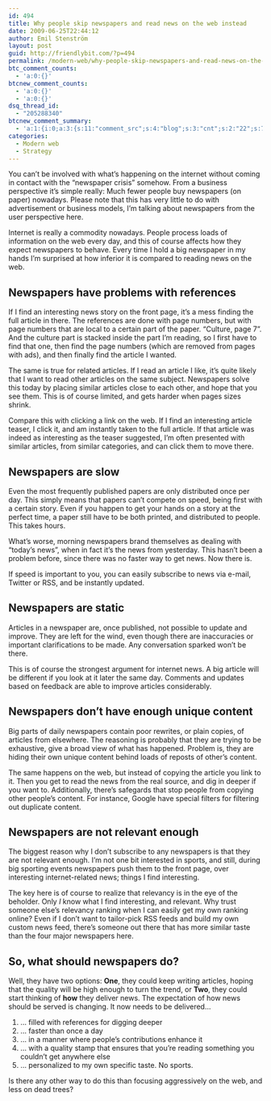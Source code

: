 ```yaml
---
id: 494
title: Why people skip newspapers and read news on the web instead
date: 2009-06-25T22:44:12
author: Emil Stenström
layout: post
guid: http://friendlybit.com/?p=494
permalink: /modern-web/why-people-skip-newspapers-and-read-news-on-the-web-instead/
btc_comment_counts:
  - 'a:0:{}'
btcnew_comment_counts:
  - 'a:0:{}'
  - 'a:0:{}'
dsq_thread_id:
  - "205288340"
btcnew_comment_summary:
  - 'a:1:{i:0;a:3:{s:11:"comment_src";s:4:"blog";s:3:"cnt";s:2:"22";s:7:"enabled";s:1:"0";}}'
categories:
  - Modern web
  - Strategy
---
```

You can&#8217;t be involved with what&#8217;s happening on the internet without coming in contact with the &#8220;newspaper crisis&#8221; somehow. From a business perspective it&#8217;s simple really: Much fewer people buy newspapers (on paper) nowadays. Please note that this has very little to do with advertisement or business models, I&#8217;m talking about newspapers from the user perspective here.

Internet is really a commodity nowadays. People process loads of  information on the web every day, and this of course affects how they expect newspapers to behave. Every time I hold a big newspaper in my hands I&#8217;m surprised at how inferior it is compared to reading news on the web.

## Newspapers have problems with references

If I find an interesting news story on the front page, it&#8217;s a mess finding the full article in there. The references are done with page numbers, but with page numbers that are local to a certain part of the paper. &#8220;Culture, page 7&#8221;. And the culture part is stacked inside the part I&#8217;m reading, so I first have to find that one, then find the page numbers (which are removed from pages with ads), and then finally find the article I wanted.

The same is true for related articles. If I read an article I like, it&#8217;s quite likely that I want to read other articles on the same subject. Newspapers solve this today by placing similar articles close to each other, and hope that you see them. This is of course limited, and gets harder when pages sizes shrink.

Compare this with clicking a link on the web. If I find an interesting article teaser, I click it, and am instantly taken to the full article. If that article was indeed as interesting as the teaser suggested, I&#8217;m often presented with similar articles, from similar categories, and can click them to move there.

## Newspapers are slow

Even the most frequently published papers are only distributed once per day. This simply means that papers can&#8217;t compete on speed, being first with a certain story. Even if you happen to get your hands on a story at the perfect time, a paper still have to be both printed, and distributed to people. This takes hours.

What&#8217;s worse, morning newspapers brand themselves as dealing with  &#8220;today&#8217;s news&#8221;, when in fact it&#8217;s the news from yesterday. This hasn&#8217;t been a problem before, since there was no faster way to get news. Now there is.

If speed is important to you, you can easily subscribe to news via e-mail, Twitter or RSS, and be instantly updated.

## Newspapers are static

Articles in a newspaper are, once published, not possible to update and improve. They are left for the wind, even though there are inaccuracies or important clarifications to be made. Any conversation sparked won&#8217;t be there.

This is of course the strongest argument for internet news. A big article will be different if you look at it later the same day. Comments and updates based on feedback are able to improve articles considerably.

## Newspapers don&#8217;t have enough unique content

Big parts of daily newspapers contain poor rewrites, or plain copies, of articles from elsewhere. The reasoning is probably that they are trying to be exhaustive, give a broad view of what has happened. Problem is, they are hiding their own unique content behind loads of reposts of other&#8217;s content.

The same happens on the web, but instead of copying the article you link to it. Then you get to read the news from the real source, and dig in deeper if you want to. Additionally, there&#8217;s safegards that stop people from copying other people&#8217;s content. For instance, Google have special filters for filtering out duplicate content.

## Newspapers are not relevant enough

The biggest reason why I don&#8217;t subscribe to any newspapers is that they are not relevant enough. I&#8217;m not one bit interested in sports, and still, during big sporting events newspapers push them to the front page, over interesting internet-related news; things I find interesting.

The key here is of course to realize that relevancy is in the eye of the beholder. Only _I_ know what I find interesting, and relevant. Why trust someone else&#8217;s relevancy ranking when I can easily get my own ranking online? Even if I don&#8217;t want to tailor-pick RSS feeds and build my own custom news feed, there&#8217;s someone out there that has more similar taste than the four major newspapers here.

## So, what should newspapers do?

Well, they have two options: **One**, they could keep writing articles, hoping that the quality will be high enough to turn the trend, or **Two**, they could start thinking of **how** they deliver news. The expectation of how news should be served is changing. It now needs to be delivered&#8230;

  1. &#8230; filled with references for digging deeper
  2. &#8230; faster than once a day
  3. &#8230; in a manner where people&#8217;s contributions enhance it
  4. &#8230; with a quality stamp that ensures that you&#8217;re reading something you couldn&#8217;t get anywhere else
  5. &#8230; personalized to my own specific taste. No sports.

Is there any other way to do this than focusing aggressively on the web, and less on dead trees?
